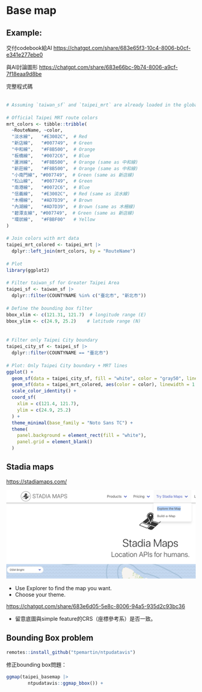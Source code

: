 # Base map

## Example:

交付codebook給AI
<https://chatgpt.com/share/683e65f3-10c4-8006-b0cf-e341e277ebe0>

與AI討論圖形
<https://chatgpt.com/share/683e66bc-9b74-8006-a9cf-7f18eaa9d8be>

完整程式碼
```r

# Assuming `taiwan_sf` and `taipei_mrt` are already loaded in the global environment

# Official Taipei MRT route colors
mrt_colors <- tibble::tribble(
  ~RouteName, ~color,
  "淡水線",   "#E3002C",  # Red
  "新店線",   "#007749",  # Green
  "中和線",   "#F8B500",  # Orange
  "板橋線",   "#0072C6",  # Blue
  "蘆洲線",   "#F8B500",  # Orange (same as 中和線)
  "新莊線",   "#F8B500",  # Orange (same as 中和線)
  "小南門線", "#007749",  # Green (same as 新店線)
  "松山線",   "#007749",  # Green
  "南港線",   "#0072C6",  # Blue
  "信義線",   "#E3002C",  # Red (same as 淡水線)
  "木柵線",   "#AD7D39",  # Brown
  "內湖線",   "#AD7D39",  # Brown (same as 木柵線)
  "碧潭支線", "#007749",  # Green (same as 新店線)
  "環狀線",   "#FBBF00"   # Yellow
)

# Join colors with mrt data
taipei_mrt_colored <- taipei_mrt |>
  dplyr::left_join(mrt_colors, by = "RouteName")

# Plot
library(ggplot2)

# Filter taiwan_sf for Greater Taipei Area
taipei_sf <- taiwan_sf |>
  dplyr::filter(COUNTYNAME %in% c("臺北市", "新北市"))

# Define the bounding box filter
bbox_xlim <- c(121.31, 121.7)  # longitude range (E)
bbox_ylim <- c(24.9, 25.2)    # latitude range (N)


# Filter only Taipei City boundary
taipei_city_sf <- taipei_sf |>
  dplyr::filter(COUNTYNAME == "臺北市")

# Plot: Only Taipei City boundary + MRT lines
ggplot() +
  geom_sf(data = taipei_city_sf, fill = "white", color = "gray50", linewidth = 0.5) +
  geom_sf(data = taipei_mrt_colored, aes(color = color), linewidth = 1.2, show.legend = FALSE) +
  scale_color_identity() +
  coord_sf(
    xlim = c(121.4, 121.7),
    ylim = c(24.9, 25.2)
  ) +
  theme_minimal(base_family = "Noto Sans TC") +
  theme(
    panel.background = element_rect(fill = "white"),
    panel.grid = element_blank()
  )
```

## Stadia maps

<https://stadiamaps.com/>

![](../img/2025-06-03-11-27-39.png)

  - Use Explorer to find the map you want.
  - Choose your theme.
  

<https://chatgpt.com/share/683e6d05-5e8c-8006-94a5-935d2c93bc36>

  - 留意底圖與simple feature的CRS（座標參考系）是否一致。


## Bounding Box problem

```r
remotes::install_github("tpemartin/ntpudatavis")
```


修正bounding box問題：
```r
ggmap(taipei_basemap |>
        ntpudatavis::ggmap_bbox()) +
```